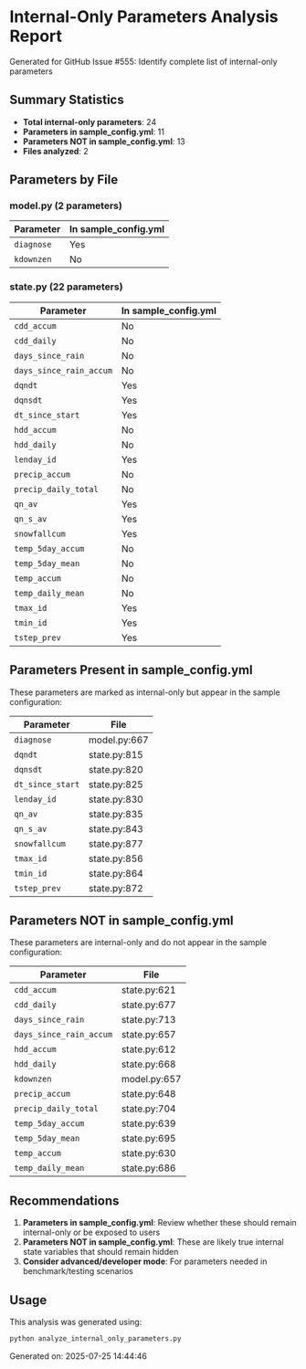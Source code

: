 # Internal-Only Parameters Analysis Report

Generated for GitHub Issue #555: Identify complete list of internal-only parameters

## Summary Statistics

- **Total internal-only parameters**: 24
- **Parameters in sample_config.yml**: 11
- **Parameters NOT in sample_config.yml**: 13
- **Files analyzed**: 2

## Parameters by File

### model.py (2 parameters)

| Parameter | In sample_config.yml |
|-----------|---------------------|
| `diagnose` | Yes |
| `kdownzen` | No |

### state.py (22 parameters)

| Parameter | In sample_config.yml |
|-----------|---------------------|
| `cdd_accum` | No |
| `cdd_daily` | No |
| `days_since_rain` | No |
| `days_since_rain_accum` | No |
| `dqndt` | Yes |
| `dqnsdt` | Yes |
| `dt_since_start` | Yes |
| `hdd_accum` | No |
| `hdd_daily` | No |
| `lenday_id` | Yes |
| `precip_accum` | No |
| `precip_daily_total` | No |
| `qn_av` | Yes |
| `qn_s_av` | Yes |
| `snowfallcum` | Yes |
| `temp_5day_accum` | No |
| `temp_5day_mean` | No |
| `temp_accum` | No |
| `temp_daily_mean` | No |
| `tmax_id` | Yes |
| `tmin_id` | Yes |
| `tstep_prev` | Yes |

## Parameters Present in sample_config.yml

These parameters are marked as internal-only but appear in the sample configuration:

| Parameter | File |
|-----------|------|
| `diagnose` | model.py:667 |
| `dqndt` | state.py:815 |
| `dqnsdt` | state.py:820 |
| `dt_since_start` | state.py:825 |
| `lenday_id` | state.py:830 |
| `qn_av` | state.py:835 |
| `qn_s_av` | state.py:843 |
| `snowfallcum` | state.py:877 |
| `tmax_id` | state.py:856 |
| `tmin_id` | state.py:864 |
| `tstep_prev` | state.py:872 |


## Parameters NOT in sample_config.yml

These parameters are internal-only and do not appear in the sample configuration:

| Parameter | File |
|-----------|------|
| `cdd_accum` | state.py:621 |
| `cdd_daily` | state.py:677 |
| `days_since_rain` | state.py:713 |
| `days_since_rain_accum` | state.py:657 |
| `hdd_accum` | state.py:612 |
| `hdd_daily` | state.py:668 |
| `kdownzen` | model.py:657 |
| `precip_accum` | state.py:648 |
| `precip_daily_total` | state.py:704 |
| `temp_5day_accum` | state.py:639 |
| `temp_5day_mean` | state.py:695 |
| `temp_accum` | state.py:630 |
| `temp_daily_mean` | state.py:686 |

## Recommendations

1. **Parameters in sample_config.yml**: Review whether these should remain internal-only or be exposed to users
2. **Parameters NOT in sample_config.yml**: These are likely true internal state variables that should remain hidden
3. **Consider advanced/developer mode**: For parameters needed in benchmark/testing scenarios

## Usage

This analysis was generated using:
```bash
python analyze_internal_only_parameters.py
```

Generated on: 2025-07-25 14:44:46
